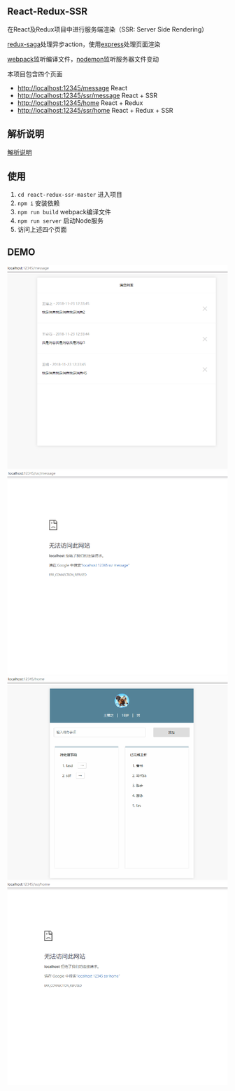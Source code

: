 
## React-Redux-SSR
在React及Redux项目中进行服务端渲染（SSR: Server Side Rendering）

[redux-saga](https://github.com/redux-saga/redux-saga)处理异步action，使用[express](https://github.com/expressjs/express)处理页面渲染

[webpack](https://webpack.js.org/)监听编译文件，[nodemon](https://github.com/remy/nodemon)监听服务器文件变动


本项目包含四个页面
- [http://localhost:12345/message](http://localhost:12345/message)  React
- [http://localhost:12345/ssr/message](http://localhost:12345/ssr/message)  React + SSR
- [http://localhost:12345/home](http://localhost:12345/home)  React + Redux
- [http://localhost:12345/ssr/home](http://localhost:12345/ssr/home)  React + Redux + SSR


## 解析说明

[解析说明](http://www.cnblogs.com/imwtr/p/7786204.html)


## 使用
1. `cd react-redux-ssr-master` 进入项目
2. `npm i` 安装依赖
3. `npm run build` webpack编译文件
4. `npm run server` 启动Node服务
5. 访问上述四个页面


## DEMO
![React](./message.gif)
![React + SSR](./message-ssr.gif)
![React + Redux](./home.gif)
![React + Redux + SSR](./home-ssr.gif)

